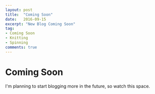```yaml
---
layout: post
title:  "Coming Soon"
date:   2016-09-15
excerpt: "New Blog Coming Soon"
tag:
- Coming Soon
- Knitting
- Spinning
comments: true
---
```



# Coming Soon

I'm planning to start blogging more in the future, so watch this space.
